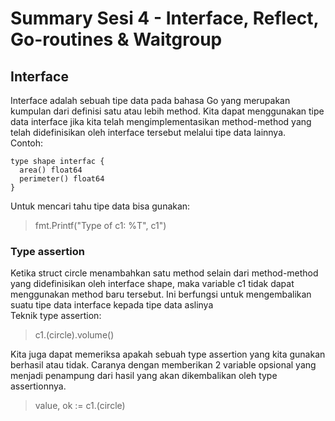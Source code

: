 # Summary Sesi 4 - Interface, Reflect, Go-routines & Waitgroup

## Interface
Interface adalah sebuah tipe data pada bahasa Go yang merupakan kumpulan dari definisi satu atau lebih method. Kita dapat menggunakan tipe data interface jika kita telah mengimplementasikan method-method yang telah didefinisikan oleh interface tersebut melalui tipe data lainnya.
<br>
Contoh:
```
type shape interfac {
  area() float64
  perimeter() float64
}
```
Untuk mencari tahu tipe data bisa gunakan:

> fmt.Printf("Type of c1: %T", c1")

### Type assertion
Ketika struct circle menambahkan satu method selain dari method-method yang didefinisikan oleh interface shape, maka variable c1 tidak dapat menggunakan method baru tersebut. Ini berfungsi untuk mengembalikan suatu tipe data interface kepada tipe data aslinya
<br>
Teknik type assertion:

> c1.(circle).volume()

Kita juga dapat memeriksa apakah sebuah type assertion yang kita gunakan berhasil atau tidak. Caranya dengan memberikan 2 variable opsional yang menjadi penampung dari hasil yang akan dikembalikan oleh type assertionnya.

> value, ok := c1.(circle)
